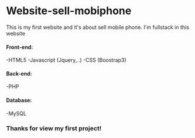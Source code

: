 # Website-sell-mobiphone
This is my first website and it's about sell mobile phone. I'm fullstack in this website

#### Front-end:
  -HTML5
  -Javascript (Jquery,..)
  -CSS (Boostrap3)
#### Back-end:
  -PHP
#### Database:
  -MySQL

### Thanks for view my first project! 
